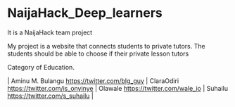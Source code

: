 # NaijaHack_Deep_learners
It is a NaijaHack team project 

My project is a website that connects students to private tutors. The students should be able to choose if their private lesson tutors

Category of Education.

| Aminu M. Bulangu https://twitter.com/blg_guy |
ClaraOdiri https://twitter.com/is_onyinye |
Olawale https://twitter.com/wale_io |
Suhailu https://twitter.com/s_suhailu |
